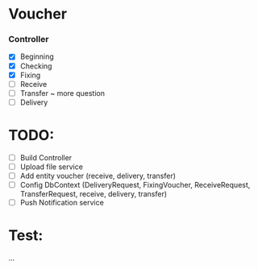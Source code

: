 # Voucher

### Controller

- [x] Beginning
- [x] Checking
- [x] Fixing
- [ ] Receive
- [ ] Transfer ~ more question
- [ ] Delivery

# TODO:

- [ ] Build Controller
- [ ] Upload file service
- [ ] Add entity voucher (receive, delivery, transfer)
- [ ] Config DbContext (DeliveryRequest, FixingVoucher, ReceiveRequest, TransferRequest, receive, delivery, transfer)
- [ ] Push Notification service

# Test:

...